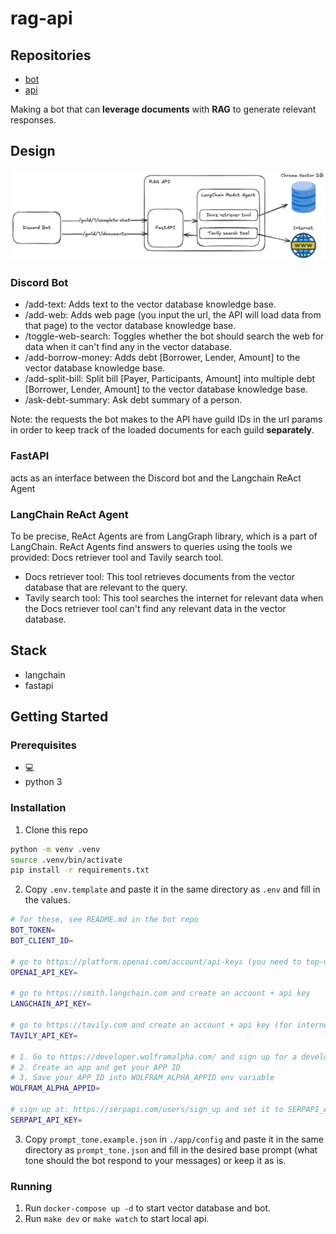 # rag-api

## Repositories

- [bot](https://github.com/seg-org/rag-bot)
- [api](https://github.com/seg-org/rag-api)

Making a bot that can **leverage documents** with **RAG** to generate relevant responses.

## Design

![diagram](./docs/diagram.png)

### Discord Bot

- /add-text: Adds text to the vector database knowledge base.
- /add-web: Adds web page (you input the url, the API will load data from that page) to the vector database knowledge base.
- /toggle-web-search: Toggles whether the bot should search the web for data when it can't find any in the vector database.
- /add-borrow-money: Adds debt [Borrower, Lender, Amount] to the vector database knowledge base.
- /add-split-bill: Split bill [Payer, Participants, Amount] into multiple debt [Borrower, Lender, Amount] to the vector database knowledge base.
- /ask-debt-summary: Ask debt summary of a person.

Note: the requests the bot makes to the API have guild IDs in the url params in order to keep track of the loaded documents for each guild **separately**.

### FastAPI

acts as an interface between the Discord bot and the Langchain ReAct Agent

### LangChain ReAct Agent

To be precise, ReAct Agents are from LangGraph library, which is a part of LangChain. ReAct Agents find answers to queries using the tools we provided: Docs retriever tool and Tavily search tool.

- Docs retriever tool: This tool retrieves documents from the vector database that are relevant to the query.
- Tavily search tool: This tool searches the internet for relevant data when the Docs retriever tool can't find any relevant data in the vector database.

## Stack

- langchain
- fastapi

## Getting Started

### Prerequisites

- 💻
- python 3

### Installation

1. Clone this repo

```bash
python -m venv .venv
source .venv/bin/activate
pip install -r requirements.txt
```

2. Copy `.env.template` and paste it in the same directory as `.env` and fill in the values.

```bash
# for these, see README.md in the bot repo
BOT_TOKEN=
BOT_CLIENT_ID=

# go to https://platform.openai.com/account/api-keys (you need to top-up some $$ first)
OPENAI_API_KEY=

# go to https://smith.langchain.com and create an account + api key
LANGCHAIN_API_KEY=

# go to https://tavily.com and create an account + api key (for internet searches when there's no relevant data in rag)
TAVILY_API_KEY=

# 1. Go to https://developer.wolframalpha.com/ and sign up for a developer account
# 2. Create an app and get your APP ID
# 3. Save your APP ID into WOLFRAM_ALPHA_APPID env variable
WOLFRAM_ALPHA_APPID=

# sign up at: https://serpapi.com/users/sign_up and set it to SERPAPI_API_KEY with your api key
SERPAPI_API_KEY=
```

3. Copy `prompt_tone.example.json` in `./app/config` and paste it in the same directory as `prompt_tone.json` and fill in the desired base prompt (what tone should the bot respond to your messages) or keep it as is.

### Running

1. Run `docker-compose up -d` to start vector database and bot.
2. Run `make dev` or `make watch` to start local api.
